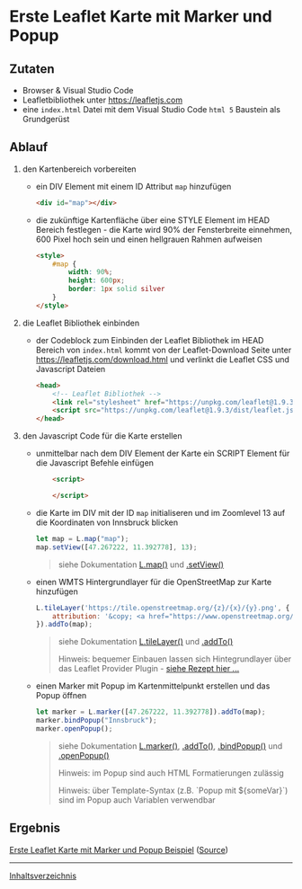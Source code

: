# Erste Leaflet Karte mit Marker und Popup

## Zutaten

- Browser & Visual Studio Code
- Leafletbibliothek unter <https://leafletjs.com>
- eine `index.html` Datei mit dem Visual Studio Code `html 5` Baustein als Grundgerüst

## Ablauf

1. den Kartenbereich vorbereiten

    - ein DIV Element mit einem ID Attribut `map` hinzufügen

        ```html
        <div id="map"></div>
        ```

    - die zukünftige Kartenfläche über eine STYLE Element im HEAD Bereich festlegen - die Karte wird 90% der Fensterbreite einnehmen, 600 Pixel hoch sein und einen hellgrauen Rahmen aufweisen

        ```html
        <style>
            #map {
                width: 90%;
                height: 600px;
                border: 1px solid silver
            }
        </style>
        ```

2. die Leaflet Bibliothek einbinden

    - der Codeblock zum Einbinden der Leaflet Bibliothek im HEAD Bereich von `index.html` kommt von der Leaflet-Download Seite unter <https://leafletjs.com/download.html> und verlinkt die Leaflet CSS und Javascript Dateien

        ```html
        <head>
            <!-- Leaflet Bibliothek -->
            <link rel="stylesheet" href="https://unpkg.com/leaflet@1.9.3/dist/leaflet.css" integrity="sha256-kLaT2GOSpHechhsozzB+flnD+zUyjE2LlfWPgU04xyI=" crossorigin="" />
            <script src="https://unpkg.com/leaflet@1.9.3/dist/leaflet.js" integrity="sha256-WBkoXOwTeyKclOHuWtc+i2uENFpDZ9YPdf5Hf+D7ewM=" crossorigin=""></script>
        </head>
        ```

3. den Javascript Code für die Karte erstellen

    - unmittelbar nach dem DIV Element der Karte ein SCRIPT Element für die Javascript Befehle einfügen

        ```html
            <script>

            </script>
        ```

    - die Karte im DIV mit der ID `map` initialiseren und im Zoomlevel 13 auf die Koordinaten von Innsbruck blicken

        ```javascript
        let map = L.map("map");
        map.setView([47.267222, 11.392778], 13);
        ```

        > siehe Dokumentation [L.map()](https://leafletjs.com/reference.html#map) und [.setView()](https://leafletjs.com/reference.html#map-setview)

    - einen WMTS Hintergrundlayer für die OpenStreetMap zur Karte hinzufügen

        ```javascript
        L.tileLayer('https://tile.openstreetmap.org/{z}/{x}/{y}.png', {
            attribution: '&copy; <a href="https://www.openstreetmap.org/copyright">OpenStreetMap</a> contributors'
        }).addTo(map);
        ```

        > siehe Dokumentation [L.tileLayer()](https://leafletjs.com/reference.html#tilelayer) und [.addTo()](https://leafletjs.com/reference.html#tilelayer-addto)
        >
        > Hinweis: bequemer Einbauen lassen sich Hintegrundlayer über das Leaflet Provider Plugin - [siehe Rezept hier ...](plugin_leaflet_provider)

    - einen Marker mit Popup im Kartenmittelpunkt erstellen und das Popup öffnen

        ```javascript
        let marker = L.marker([47.267222, 11.392778]).addTo(map);
        marker.bindPopup("Innsbruck");
        marker.openPopup();
        ```

        > siehe Dokumentation [L.marker()](https://leafletjs.com/reference.html#marker), [.addTo()](https://leafletjs.com/reference.html#marker-addto), [.bindPopup()](https://leafletjs.com/reference.html#marker-bindpopup) und  [.openPopup()](https://leafletjs.com/reference.html#marker-openpopup)
        >
        > Hinweis: im Popup sind auch HTML Formatierungen zulässig
        >
        > Hinweis: über Template-Syntax (z.B. \`Popup mit ${someVar}\`) sind im Popup auch Variablen verwendbar

## Ergebnis

[Erste Leaflet Karte mit Marker und Popup Beispiel](https://webmapping.github.io/cookbook/examples/first_leaflet_map.html) ([Source](https://github.com/webmapping/cookbook/blob/main/examples/first_leaflet_map.html))

___
[Inhaltsverzeichnis](https://webmapping.github.io/cookbook/index)

